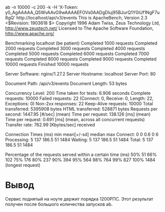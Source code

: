 ab -n 10000 -c 200 -k -H 'X-Token: y0_AgAAAAA_Q5WvAAvG9wAAAAEFOVs0AADgDluj95BJurQ1Y0iUf1NgF7u8gQ' http://localhost/api/v3/events
This is ApacheBench, Version 2.3 <$Revision: 1903618 $>
Copyright 1996 Adam Twiss, Zeus Technology Ltd, http://www.zeustech.net/
Licensed to The Apache Software Foundation, http://www.apache.org/

Benchmarking localhost (be patient)
Completed 1000 requests
Completed 2000 requests
Completed 3000 requests
Completed 4000 requests
Completed 5000 requests
Completed 6000 requests
Completed 7000 requests
Completed 8000 requests
Completed 9000 requests
Completed 10000 requests
Finished 10000 requests


Server Software:        nginx/1.27.2
Server Hostname:        localhost
Server Port:            80

Document Path:          /api/v3/events
Document Length:        53 bytes

Concurrency Level:      200
Time taken for tests:   6.906 seconds
Complete requests:      10000
Failed requests:        22
(Connect: 0, Receive: 0, Length: 22, Exceptions: 0)
Non-2xx responses:      22
Keep-Alive requests:    10000
Total transferred:      5395908 bytes
HTML transferred:       528871 bytes
Requests per second:    1447.95 [#/sec] (mean)
Time per request:       138.126 [ms] (mean)
Time per request:       0.691 [ms] (mean, across all concurrent requests)
Transfer rate:          762.99 [Kbytes/sec] received

Connection Times (ms)
min  mean[+/-sd] median   max
Connect:        0    0   0.6      0       6
Processing:     5  137 186.5     51    1484
Waiting:        5  137 186.5     51    1484
Total:          5  137 186.5     51    1484

Percentage of the requests served within a certain time (ms)
50%     51
66%    102
75%    176
80%    237
90%    394
95%    564
98%    764
99%    827
100%   1484 (longest request)

# Вывод

Сервис поднятый на ноуте держит порядка 1200РПС.
Этот результат получен после большого количества запусков ab.

